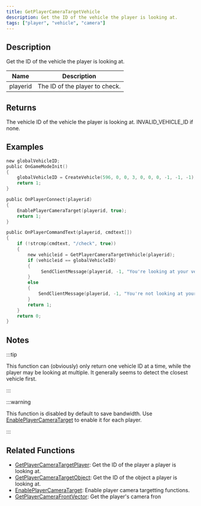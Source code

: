 ```yaml
---
title: GetPlayerCameraTargetVehicle
description: Get the ID of the vehicle the player is looking at.
tags: ["player", "vehicle", "camera"]
---
```


<VersionWarn version='SA-MP 0.3.7' />

## Description

Get the ID of the vehicle the player is looking at.

| Name     | Description                    |
| -------- | ------------------------------ |
| playerid | The ID of the player to check. |

## Returns

The vehicle ID of the vehicle the player is looking at. INVALID_VEHICLE_ID if none.

## Examples

```c
new globalVehicleID;
public OnGameModeInit()
{
    globalVehicleID = CreateVehicle(596, 0, 0, 3, 0, 0, 0, -1, -1, -1);
    return 1;
}

public OnPlayerConnect(playerid)
{
    EnablePlayerCameraTarget(playerid, true);
    return 1;
}

public OnPlayerCommandText(playerid, cmdtext[])
{
    if (!strcmp(cmdtext, "/check", true))
    {
        new vehicleid = GetPlayerCameraTargetVehicle(playerid);
        if (vehicleid == globalVehicleID)
        {
             SendClientMessage(playerid, -1, "You're looking at your vehicle!");
        }
        else
        {
            SendClientMessage(playerid, -1, "You're not looking at your vehicle.");
        }
        return 1;
    }
    return 0;
}
```

## Notes

:::tip

This function can (obviously) only return one vehicle ID at a time, while the player may be looking at multiple. It generally seems to detect the closest vehicle first.

:::

:::warning

This function is disabled by default to save bandwidth. Use [EnablePlayerCameraTarget](EnablePlayerCameraTarget) to enable it for each player.

:::

## Related Functions

- [GetPlayerCameraTargetPlayer](GetPlayerCameraTargetPlayer): Get the ID of the player a player is looking at.
- [GetPlayerCameraTargetObject](GetplayerCameraTargetObject): Get the ID of the object a player is looking at.
- [EnablePlayerCameraTarget](EnablePlayerCameraTarget): Enable player camera targetting functions.
- [GetPlayerCameraFrontVector](GetPlayercameraFrontVector): Get the player's camera fron
